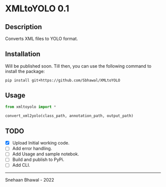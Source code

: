 # XMLtoYOLO 0.1

## Description

Converts XML files to YOLO format.

## Installation

Will be published soon. Till then, you can use the following command to install the package:

`pip install git+https://github.com/Sbhawal/XMLtoYOLO`

## Usage

```python
from xmltoyolo import *

convert_xml2yolo(class_path, annotation_path, output_path)
```

## TODO

- [x] Upload Initial working code.
- [ ] Add error handling.
- [ ] Add Usage and sample notebok.
- [ ] Build and publish to PyPi.
- [ ] Add CLI.

---

Snehaan Bhawal - 2022
